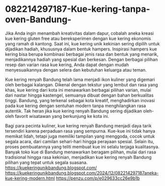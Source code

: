 # 082214297187-Kue-kering-tanpa-oven-Bandung-
Jika Anda ingin menambah kreativitas dalam dapur, cobalah aneka kreasi kue kering gluten free atau bereksperimen dengan kue kering ekonomis yang ramah di kantong. Saat ini, kue kering unik kekinian sering dipilih untuk dijadikan hadiah, khususnya dalam bentuk hampers. Inspirasi hampers kue kering bisa berupa kombinasi berbagai jenis rasa dan bentuk yang menarik, menjadikannya hadiah yang spesial dan berkesan. Dengan berbagai pilihan resep dan varian rasa kue kering, Anda dapat dengan mudah menyesuaikannya dengan selera dan kebutuhan keluarga atau teman.  

Kue kering renyah Bandung telah lama menjadi ikon kuliner yang digemari oleh berbagai kalangan. Dikenal dengan tekstur yang lembut dan rasa yang khas, kue kering dari kota ini menawarkan berbagai pilihan varian, mulai dari nastar hingga kastengel, semuanya dibuat dengan bahan berkualitas tinggi. Bandung, yang terkenal sebagai kota kreatif, menghadirkan inovasi pada kue kering dengan sentuhan modern tanpa menghilangkan rasa autentik. Tak heran jika kue kering renyah Bandung sering dijadikan oleh-oleh favorit wisatawan yang berkunjung ke kota ini.  

Bagi para pecinta kuliner, kue kering renyah Bandung menjadi daya tarik tersendiri karena perpaduan rasa yang sempurna. Kue-kue ini tidak hanya memikat lidah, tetapi juga memiliki tampilan yang menggoda, cocok untuk segala acara, dari camilan sehari-hari hingga perayaan spesial. Selain itu, proses pembuatannya yang teliti membuat kue ini selalu terjaga kualitasnya. Banyak toko kue di Bandung menawarkan beragam pilihan, mulai dari rasa tradisional hingga rasa kekinian, menjadikan kue kering renyah Bandung pilihan yang tepat untuk segala suasana.  
https://kuekeringunikbandung.blogspot.com/
https://kuekeringunikbandung.blogspot.com/2024/12/082214297187aneka-kue-kering-modern.html
https://penzu.com/p/e029633cc26e9b1b
